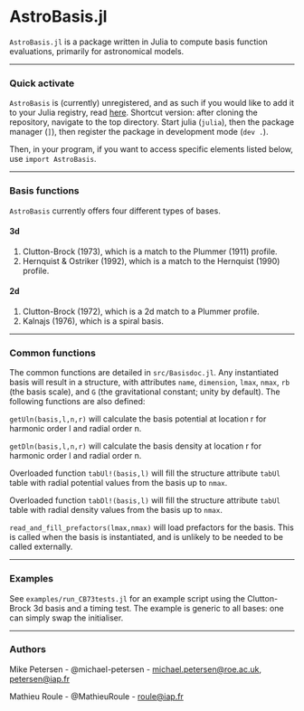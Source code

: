 
# AstroBasis.jl

`AstroBasis.jl` is a package written in Julia to compute basis function evaluations, primarily for astronomical models.

-----------------------------

### Quick activate

`AstroBasis` is (currently) unregistered, and as such if you would like to add it to your Julia registry, read [here](https://pkgdocs.julialang.org/v1/managing-packages/#Adding-unregistered-packages). Shortcut version: after cloning the repository, navigate to the top directory. Start julia (`julia`), then the package manager (`]`), then register the package in development mode (`dev .`).

Then, in your program, if you want to access specific elements listed below, use `import AstroBasis`.

-----------------------------

### Basis functions

`AstroBasis` currently offers four different types of bases.
#### 3d
1. Clutton-Brock (1973), which is a match to the Plummer (1911) profile.
2. Hernquist & Ostriker (1992), which is a match to the Hernquist (1990) profile.

#### 2d
1. Clutton-Brock (1972), which is a 2d match to a Plummer profile.
2. Kalnajs (1976), which is a spiral basis.

-----------------------------

### Common functions

The common functions are detailed in `src/Basisdoc.jl`. Any instantiated basis will result in a structure, with attributes `name`, `dimension`, `lmax`, `nmax`, `rb` (the basis scale), and `G` (the gravitational constant; unity by default). The following functions are also defined:

`getUln(basis,l,n,r)` will calculate the basis potential at location r for harmonic order l and radial order n.

`getDln(basis,l,n,r)` will calculate the basis density at location r for harmonic order l and radial order n.

Overloaded function `tabUl!(basis,l)` will fill the structure attribute `tabUl` table with radial potential values from the basis up to `nmax`.

Overloaded function `tabDl!(basis,l)` will fill the structure attribute `tabUl` table with radial density values from the basis up to `nmax`.

`read_and_fill_prefactors(lmax,nmax)` will load prefactors for the basis. This is called when the basis is instantiated, and is unlikely to be needed to be called externally.

-----------------------------

### Examples

See `examples/run_CB73tests.jl` for an example script using the Clutton-Brock 3d basis and a timing test. The example is generic to all bases: one can simply swap the initialiser.

-----------------------------

### Authors

Mike Petersen -  @michael-petersen - michael.petersen@roe.ac.uk, petersen@iap.fr

Mathieu Roule -  @MathieuRoule - roule@iap.fr
